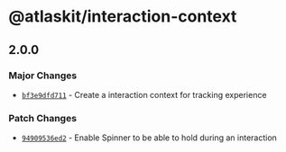 # @atlaskit/interaction-context

## 2.0.0

### Major Changes

- [`bf3e9dfd711`](https://bitbucket.org/atlassian/atlassian-frontend/commits/bf3e9dfd711) - Create a interaction context for tracking experience

### Patch Changes

- [`94909536ed2`](https://bitbucket.org/atlassian/atlassian-frontend/commits/94909536ed2) - Enable Spinner to be able to hold during an interaction
